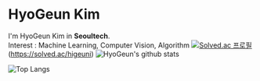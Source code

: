 # HyoGeun Kim

I'm HyoGeun Kim in **Seoultech**.  
Interest : Machine Learning, Computer Vision, Algorithm
[![Solved.ac
프로필](http://mazassumnida.wtf/api/v2/generate_badge?boj={handle})](https://solved.ac/{handle})(https://solved.ac/higeuni)
![HyoGeun's github stats](https://github-readme-stats.vercel.app/api?username=higeuni&show_icons=true&theme=radical) 

![Top Langs](https://github-readme-stats.vercel.app/api/top-langs/?username=higeuni&layout=compact&theme=dracula)

